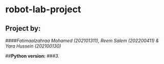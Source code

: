 # robot-lab-project

## **Project by:** 
####_Fatimaalzahraa Mohamed *(202101311)*, Reem Salem *(202200411)* & Yara Hussein *(202100130)*_

##**Python version:** 
###_3._
